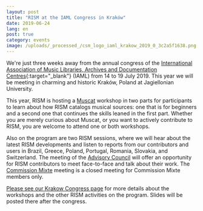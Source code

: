 ```yaml
---
layout: post
title: "RISM at the IAML Congress in Kraków"
date: 2019-06-24
lang: en
post: true
category: events
image: /uploads/_processed_/csm_logo_iaml_krakow_2019_0_3c2a5f1638.png
---
```



We're just three weeks away from the annual congress of the [International Association of Music Libraries, Archives and Documentation Centres](https://www.iaml.info/congresses/2019-krakow){:target="_blank"} (IAML) from 14 to 19 July 2019. This year we will be meeting in charming and historic Kraków, Poland at Jagiellonian University.

This year, RISM is hosting a [Muscat](/community/muscat.html "Opens internal link in current window") workshop in two parts for participants to learn about how RISM catalogs musical sources: one that is for beginners and a second one that continues the skills leaned in the first part. Whether you are merely curious about Muscat, or you want to actively contribute to RISM, you are welcome to attend one or both workshops.

Also on the program are two RISM sessions, where we will hear about the latest RISM developments and listen to reports from our contributors and users in Brazil, Greece, Poland, Portugal, Romania, Slovakia, and Switzerland. The meeting of the [Advisory Council](/organisation/international-partners.html "Opens internal link in current window") will offer an opportunity for RISM contributors to meet face-to-face and talk about their work. The [Commission Mixte](/organisation/the-association.html "Opens internal link in current window") meeting is a closed meeting for Commission Mixte members only.

[Please see our Krakow Congress page](/publications/iaml-congresses/2019.html "Opens internal link in current window") for more details about the workshops and the other RISM activities on the program. Slides will be posted there after the congress.





<script type="text/javascript">var switchTo5x=true;</script><script type="text/javascript" src="http://w.sharethis.com/button/buttons.js"></script><script type="text/javascript">stLight.options({publisher: "9b601438-1ce1-49d8-bfd7-9cff5df54c17", doNotHash: false, doNotCopy: false, hashAddressBar: false});</script>